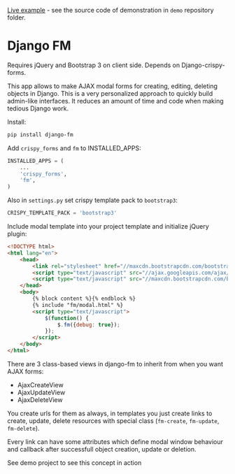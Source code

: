 [Live example](http://djangofm.herokuapp.com/) - see the source code of demonstration in `demo` repository folder.

Django FM
=========

Requires jQuery and Bootstrap 3 on client side. Depends on Django-crispy-forms.

This app allows to make AJAX modal forms for creating, editing, deleting objects in Django. This is a very personalized approach to quickly build admin-like interfaces. It reduces an amount of time and code when making tedious Django work. 

Install:

```bash
pip install django-fm
```

Add `crispy_forms` and `fm` to INSTALLED_APPS:

```python
INSTALLED_APPS = (
    ...
    'crispy_forms',
    'fm',
)
```

Also in `settings.py` set crispy template pack to `bootstrap3`:

```python
CRISPY_TEMPLATE_PACK = 'bootstrap3'
```

Include modal template into your project template and initialize jQuery plugin:

```html
<!DOCTYPE html>
<html lang="en">
    <head>
        <link rel="stylesheet" href="//maxcdn.bootstrapcdn.com/bootstrap/3.2.0/css/bootstrap.min.css"/>
        <script type="text/javascript" src="//ajax.googleapis.com/ajax/libs/jquery/2.1.1/jquery.min.js"></script>
        <script type="text/javascript" src="//maxcdn.bootstrapcdn.com/bootstrap/3.2.0/js/bootstrap.min.js"></script>
    </head>
    <body>
        {% block content %}{% endblock %}
        {% include "fm/modal.html" %}
        <script type="text/javascript">
            $(function() {
                $.fm({debug: true});
            });
        </script>
    </body>
</html>
```

There are 3 class-based views in django-fm to inherit from when you want AJAX forms:

* AjaxCreateView
* AjaxUpdateView
* AjaxDeleteView

You create urls for them as always, in templates you just create links to create, update, delete resources with special class (`fm-create`, `fm-update`, `fm-delete`).

Every link can have some attributes which define modal window behaviour and callback after successfull object creation, update or deletion.

See demo project to see this concept in action
